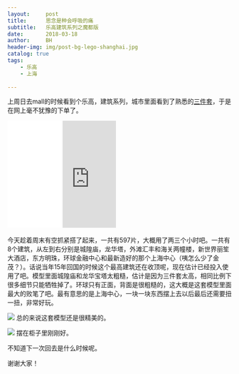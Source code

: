 ```yaml
---
layout:     post
title:      思念是种会呼吸的痛
subtitle:   乐高建筑系列之魔都版
date:       2018-03-18
author:     BH
header-img: img/post-bg-lego-shanghai.jpg
catalog: true
tags:
    - 乐高
    - 上海
    
---
```



上周日去mall的时候看到个乐高，建筑系列，城市里面看到了熟悉的[三件套](https://www.amazon.com/gp/product/B075NWG66Q/ref=as_li_tl?ie=UTF8&camp=1789&creative=9325&creativeASIN=B075NWG66Q&linkCode=as2&tag=binpedia-20&linkId=806f2f9cf9737a2ba7619900fc8583fe)，于是在网上毫不犹豫的下单了。

<iframe style="width:120px;height:240px;" marginwidth="0" marginheight="0" scrolling="no" frameborder="0" src="//ws-na.amazon-adsystem.com/widgets/q?ServiceVersion=20070822&OneJS=1&Operation=GetAdHtml&MarketPlace=US&source=ac&ref=qf_sp_asin_til&ad_type=product_link&tracking_id=binpedia-20&marketplace=amazon&region=US&placement=B075NWG66Q&asins=B075NWG66Q&linkId=94a9a425c49de9d5a62357448ca03983&show_border=false&link_opens_in_new_window=true&price_color=333333&title_color=0066c0&bg_color=ffffff">
    </iframe>
    
<iframe style="width:120px;height:240px;" marginwidth="0" marginheight="0" scrolling="no" frameborder="0" src="https://rcm-cn.amazon-adsystem.com/e/cm?ref=qf_sp_asin_til&t=binpedia-23&m=amazon&o=28&p=8&l=as1&IS1=1&asins=B075H1XL8Y&linkId=f7595b956d045e4fcbacbaef447c161c&bc1=ffffff&lt1=_blank&fc1=333333&lc1=0066c0&bg1=ffffff&f=ifr">
    </iframe>
    
今天趁着周末有空抓紧搭了起来，一共有597片，大概用了两三个小时吧。一共有8个建筑，从左到右分别是城隍庙，龙华塔，外滩汇丰和海关两幢楼，新世界丽笙大酒店，东方明珠，环球金融中心和最新造好的那个上海中心（咦怎么少了金茂？）。话说当年15年回国的时候这个最高建筑还在收顶呢，现在估计已经投入使用了吧。模型里面城隍庙和龙华宝塔太粗糙，估计是因为三件套太高，相同比例下很多细节只能牺牲掉了。环球只有正面，背面是很粗糙的，这大概是这套模型里面最大的败笔了吧。最有意思的是上海中心，一块一块东西摆上去以后最后还需要扭一扭，非常好玩。

![](https://ws3.sinaimg.cn/large/006tNc79gy1fphtew978zj31kw16oqtb.jpg)
总的来说这套模型还是很精美的。

![](https://ws4.sinaimg.cn/large/006tNc79gy1fphtfwkkwwj31kw16ox0k.jpg)
摆在柜子里刚刚好。

不知道下一次回去是什么时候呢。

谢谢大家！
<div id="amzn-assoc-ad-e54c3650-ce04-48bf-8273-42419a6beb26"></div><script async src="//z-na.amazon-adsystem.com/widgets/onejs?MarketPlace=US&adInstanceId=e54c3650-ce04-48bf-8273-42419a6beb26"></script>
